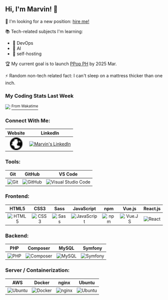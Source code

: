 ## Hi, I'm Marvin! 👋

👔 I'm looking for a new position: [hire me!](https://www.linkedin.com/in/marvinisaac/)

📚 Tech-related subjects I'm learning:
- 📌 DevOps
- 📌 AI
- 📌 self-hosting

🏆 My current goal is to launch [PPop PH](https://ppop.ph) by 2025 Mar.

⚡ Random non-tech related fact: I can't sleep on a mattress thicker than one inch.

### My Coding Stats Last Week
[<img src="https://wakatime.com/share/@marvinisaac/56ab5b73-f828-4633-a389-cb59e4e35cfd.svg" />][wakatime]
[<sup>From Wakatime</sup>](http://marvin.ph/dev/stats)

### Connect With Me:
| Website | LinkedIn |
|:---:|:---:|
| [<img align="center" alt="marvin.ph" width="40px" src="https://raw.githubusercontent.com/iconic/open-iconic/master/svg/globe.svg" />][website] | [<img align="center" alt="Marvin's LinkedIn" width="40px" src="https://cdn.jsdelivr.net/npm/simple-icons@3.5.0/icons/linkedin.svg" />][linkedin] |

### Tools:
| Git | GitHub | VS Code |
|:---:|:---:|:---:|
| <img align="center" alt="Git" title="Git" width="32px" src="https://cdn.jsdelivr.net/npm/simple-icons@3.5.0/icons/git.svg" /> | <img align="center" alt="GitHub" title="GitHub" width="32px" src="https://cdn.jsdelivr.net/npm/simple-icons@3.5.0/icons/github.svg" /> | <img align="center" alt="Visual Studio Code" title="Visual Studio Code" width="32px" src="https://cdn.jsdelivr.net/npm/simple-icons@3.5.0/icons/visualstudiocode.svg" /> |

### Frontend:
| HTML5 | CSS3 | Sass | JavaScript | npm | Vue.js | React.js |
|:---:|:---:|:---:|:---:|:---:|:---:|:---:|
| <img align="center" alt="HTML5" title="HTML5" width="32px" src="https://cdn.jsdelivr.net/npm/simple-icons@3.5.0/icons/html5.svg" /> | <img align="center" alt="CSS3" title="CSS3" width="32px" src="https://cdn.jsdelivr.net/npm/simple-icons@3.5.0/icons/css3.svg" /> | <img align="center" alt="Sass" title="Sass" width="32px" src="https://cdn.jsdelivr.net/npm/simple-icons@3.5.0/icons/sass.svg" /> | <img align="center" alt="JavaScript" title="JavaScript" width="32px" src="https://cdn.jsdelivr.net/npm/simple-icons@3.5.0/icons/javascript.svg" /> | <img align="center" alt="npm" title="npm" width="32px" src="https://cdn.jsdelivr.net/npm/simple-icons@3.5.0/icons/npm.svg" /> | <img align="center" alt="Vue.JS" title="Vue.JS" width="32px" src="https://cdn.jsdelivr.net/npm/simple-icons@3.5.0/icons/vue-dot-js.svg" /> |  <img align="center" alt="React" title="React" width="32px" src="https://cdn.jsdelivr.net/npm/simple-icons@3.5.0/icons/react.svg" /> |

### Backend:
| PHP | Composer | MySQL | Symfony |
|:---:|:---:|:---:|:---:|
| <img align="center" alt="PHP" title="PHP" width="32px" src="https://cdn.jsdelivr.net/npm/simple-icons@3.5.0/icons/php.svg" /> | <img align="center" alt="Composer" title="Composer" width="32px" src="https://cdn.jsdelivr.net/npm/simple-icons@3.5.0/icons/composer.svg" /> | <img align="center" alt="MySQL" title="MySQL" width="32px" src="https://cdn.jsdelivr.net/npm/simple-icons@3.5.0/icons/mysql.svg" /> | <img align="center" alt="Symfony" title="Symfony" width="32px" src="https://cdn.jsdelivr.net/npm/simple-icons@3.5.0/icons/symfony.svg" /> |

### Server / Containerization:
| AWS | Docker | nginx | Ubuntu |
|:---:|:---:|:---:|:---:|
| <img align="center" alt="Ubuntu" title="Ubuntu" width="32px" src="https://cdn.jsdelivr.net/npm/simple-icons@v14/icons/amazonwebservices.svg" /> | <img align="center" alt="Docker" title="Docker" width="32px" src="https://cdn.jsdelivr.net/npm/simple-icons@3.5.0/icons/docker.svg" /> | <img align="center" alt="nginx" title="nginx" width="32px" src="https://cdn.jsdelivr.net/npm/simple-icons@3.5.0/icons/nginx.svg" /> | <img align="center" alt="Ubuntu" title="Ubuntu" width="32px" src="https://cdn.jsdelivr.net/npm/simple-icons@3.5.0/icons/ubuntu.svg" /> |

[linkedin]: https://marvin.ph/linkedin
[tutorial]: https://facebook.com/codewithkuyamarvin
[website]: https://marvin.ph
[wakatime]: http://marvin.ph/dev/stats
